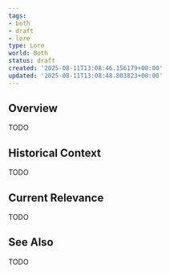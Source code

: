 ```yaml
---
tags:
- both
- draft
- lore
type: Lore
world: Both
status: draft
created: '2025-08-11T13:08:46.156179+00:00'
updated: '2025-08-11T13:08:48.803823+00:00'
---
```



## Overview

TODO
## Historical Context

TODO
## Current Relevance

TODO
## See Also

TODO
